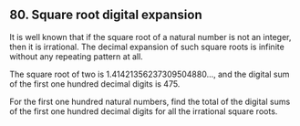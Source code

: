 ## 80. Square root digital expansion

It is well known that if the square root of a natural number is not an integer, then it is irrational. The decimal expansion of such square roots is infinite without any repeating pattern at all.

The square root of two is 1.41421356237309504880..., and the digital sum of the first one hundred decimal digits is 475.

For the first one hundred natural numbers, find the total of the digital sums of the first one hundred decimal digits for all the irrational square roots.
